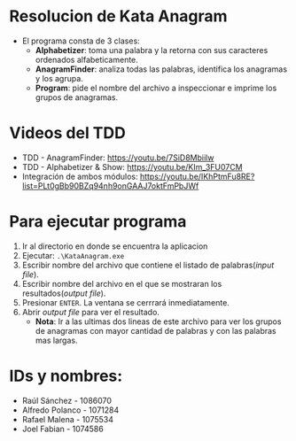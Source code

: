 # Resolucion de Kata Anagram
- El programa consta de 3 clases:
    - **Alphabetizer**: toma una palabra y la retorna con sus caracteres ordenados alfabeticamente.
    - **AnagramFinder**: analiza todas las palabras, identifica los anagramas y los agrupa. 
    - **Program**: pide el nombre del archivo a inspeccionar e imprime los grupos de anagramas. 
    
# Videos del TDD
- TDD - AnagramFinder: https://youtu.be/7SiD8Mbiilw
- TDD - Alphabetizer & Show: https://youtu.be/KIm_3FU07CM
- Integración de ambos módulos: https://youtu.be/IKhPtmFu8RE?list=PLt0gBb90BZq94nh9onGAAJ7oktFmPbJWf

# Para ejecutar programa
1) Ir al directorio en donde se encuentra la aplicacion 
2) Ejecutar: `.\KataAnagram.exe`
5) Escribir nombre del archivo que contiene el listado de palabras(*input file*).
1) Escribir nombre del archivo en el que se mostraran los resultados(*output file*).
3) Presionar `ENTER`. La ventana se cerrrará inmediatamente. 
6) Abrir *output file* para ver el resultado. 
    - **Nota**: Ir a las ultimas dos lineas de este archivo para ver los grupos de anagramas con mayor cantidad de palabras y con las palabras mas largas.  

# IDs y nombres:
- Raúl Sánchez - 1086070
- Alfredo Polanco - 1071284
- Rafael Malena - 1075534
- Joel Fabian - 1074586
